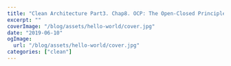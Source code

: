 ```yaml
---
title: "Clean Architecture Part3. Chap8. OCP: The Open-Closed Principle"
excerpt: ""
coverImage: "/blog/assets/hello-world/cover.jpg"
date: "2019-06-10"
ogImage:
  url: "/blog/assets/hello-world/cover.jpg"
categories: ["clean"]
---
```

